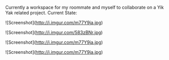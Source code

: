 Currently a workspace for my roommate and myself to collaborate on a Yik Yak related project.
Current State:

![Screenshot]\(http://i.imgur.com/m77Y9ja.jpg)

![Screenshot]\(http://i.imgur.com/583zBNr.jpg)

![Screenshot]\(http://i.imgur.com/m77Y9ja.jpg) 

![Screenshot]\(http://i.imgur.com/m77Y9ja.jpg) 
